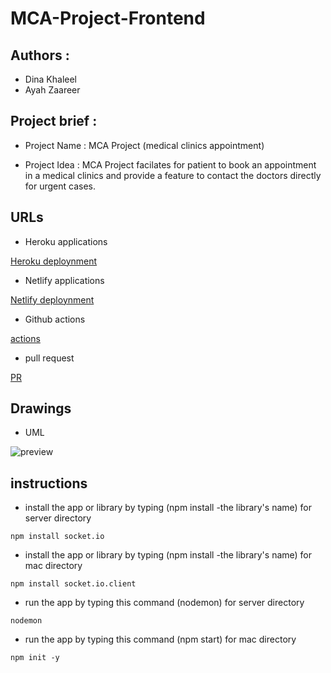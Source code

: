 # MCA-Project-Frontend

## Authors : 

- Dina Khaleel
- Ayah Zaareer

## Project brief : 

* Project Name : MCA Project (medical clinics appointment)

* Project Idea : MCA Project facilates for patient to book an appointment in a medical clinics and provide a feature to contact the doctors directly for urgent cases.
## URLs
* Heroku applications

[Heroku deploynment]()

* Netlify applications

[Netlify deploynment]()

* Github actions

[actions](https://github.com/DinaSami/MCA-Project0/actions)

* pull request

[PR](https://github.com/DinaSami/MCA-Project0/pulls)

## Drawings

* UML  

![preview](./assests/connectionLifeCycle.png)

## instructions

* install the app or library by typing (npm install -the library's name) for server directory

```
npm install socket.io
```

* install the app or library by typing (npm install -the library's name) for mac directory

```
npm install socket.io.client
```

* run the app by typing this command (nodemon) for server directory

```
nodemon
```

* run the app by typing this command (npm start) for mac directory

```
npm init -y
```



